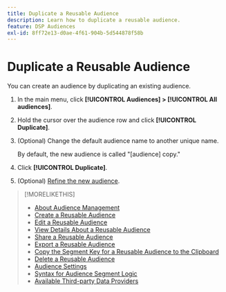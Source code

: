 ```yaml
---
title: Duplicate a Reusable Audience
description: Learn how to duplicate a reusable audience.
feature: DSP Audiences
exl-id: 8ff72e13-d0ae-4f61-904b-5d544878f58b
---
```

# Duplicate a Reusable Audience

You can create an audience by duplicating an existing audience.

1. In the main menu, click **[!UICONTROL Audiences] > [!UICONTROL All audiences]**.

1. Hold the cursor over the audience row and click **[!UICONTROL Duplicate]**.

1. (Optional) Change the default audience name to another unique name.

   By default, the new audience is called "[audience] copy."

1. Click **[!UICONTROL Duplicate]**.

1. (Optional) [Refine the new audience](reusable-audience-edit.md).

>[!MORELIKETHIS]
>
>* [About Audience Management](audience-about.md)
>* [Create a Reusable Audience](reusable-audience-create.md)
>* [Edit a Reusable Audience](reusable-audience-edit.md)
>* [View Details About a Reusable Audience](reusable-audience-view-details.md)
>* [Share a Reusable Audience](reusable-audience-share.md)
>* [Export a Reusable Audience](reusable-audience-export.md)
>* [Copy the Segment Key for a Reusable Audience to the Clipboard](reusable-audience-clipboard.md)
>* [Delete a Reusable Audience](reusable-audience-delete.md)
>* [Audience Settings](audience-settings.md)
>* [Syntax for Audience Segment Logic](audience-segment-logic-syntax.md)
>* [Available Third-party Data Providers](third-party-data-providers.md)
